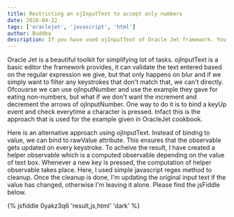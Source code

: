 ```yaml
---
title: Restricting an ojInputText to accept only numbers
date: 2016-04-22
tags: ['oraclejet', 'javascript', 'html']
author: Buddha
description: If you have used ojInputText of Oracle Jet framework. You might have observed that it doesn't provide any way to restrict input, here is a solution that simply removes any non numeric characters if entered.
---
```

Oracle Jet is a beautiful toolkit for simplifying lot of tasks. ojInputText is a basic editor the framework provides, it can validate the text entered based on the regular expression we give, but that only happens on blur and if we simply want to filter any keystrokes that don't match that, we can't directly. Ofcousrse we can use ojInputNumber and use the example they gave for eating non-numbers, but what if we don't want the increment and decrement the arrows of ojInputNumber. One way to do it is to bind a keyUp event and check everytime a character is pressed. Infact this is the approach that is used for the example given in OracleJet cookbook.

Here is an alternative approach using ojInputText. Instead of bindng to value, we can bind to rawValue attribute. This ensures that the observable gets updated on every keystroke. To acheive the result, I have created a helper observable which is a computed observable depending on the value of text box. Whenever a new key is pressed, the computation of helper observable takes place. Here, I used simple javascript regex method to cleanup. Once the cleanup is done, I'm updating the original input text if the value has changed, otherwise I'm leaving it alone. Please find the jsFiddle below.

{% jsfiddle 0yakz3q6   'result,js,html' 'dark' %}
